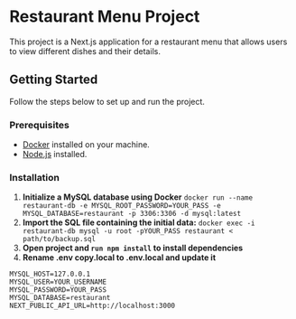 # Restaurant Menu Project
This project is a Next.js application for a restaurant menu that allows users to view different dishes and their details.

## Getting Started
Follow the steps below to set up and run the project.

### Prerequisites
- [Docker](https://www.docker.com/) installed on your machine.
- [Node.js](https://nodejs.org/) installed.

### Installation
1. **Initialize a MySQL database using Docker**
`docker run --name restaurant-db -e MYSQL_ROOT_PASSWORD=YOUR_PASS -e MYSQL_DATABASE=restaurant -p 3306:3306 -d mysql:latest`
2. **Import the SQL file containing the initial data:**
`docker exec -i restaurant-db mysql -u root -pYOUR_PASS restaurant < path/to/backup.sql`
4. **Open project and `run npm install` to install dependencies**
3. **Rename .env copy.local  to .env.local and update it**
```
MYSQL_HOST=127.0.0.1
MYSQL_USER=YOUR_USERNAME
MYSQL_PASSWORD=YOUR_PASS
MYSQL_DATABASE=restaurant
NEXT_PUBLIC_API_URL=http://localhost:3000
```